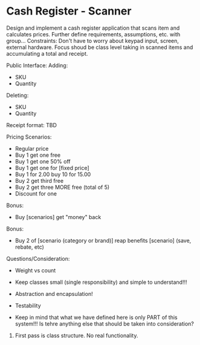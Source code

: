 # Cash Register - Scanner

Design and implement a cash register application that scans item and calculates prices.
Further define requirements, assumptions, etc. with group...
Constraints: Don't have to worry about keypad input, screen, external hardware.
Focus shoud be class level taking in scanned items and accumulating a total and receipt.

Public Interface:
Adding:
- SKU
- Quantity

Deleting:
- SKU
- Quantity

Receipt format: TBD

Pricing Scenarios:
- Regular price
- Buy 1 get one free
- Buy 1 get one 50% off
- Buy 1 get one for [fixed price]
- Buy 1 for 2.00 buy 10 for 15.00
- Buy 2 get third free
- Buy 2 get three MORE free (total of 5)
- Discount for one

Bonus:
- Buy [scenarios] get "money" back

Bonus:
- Buy 2 of [scenario (category or brand)] reap benefits [scenario] (save, rebate, etc)

Questions/Consideration:
- Weight vs count

- Keep classes small (single responsibility) and simple to understand!!!
- Abstraction and encapsulation!
- Testability
- Keep in mind that what we have defined here is only PART of this system!!! Is tehre anything else that should be taken into consideration?

1. First pass is class structure. No real functionality.


